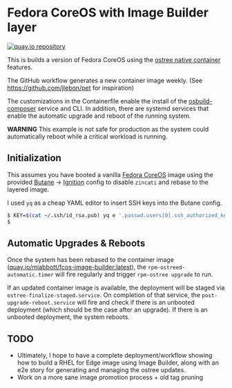 # Fedora CoreOS with Image Builder layer

[![quay.io repository](https://img.shields.io/badge/updated-2022--12--11-green)](https://quay.io/repository/miabbott/fcos-image-builder)

This is builds a version of Fedora CoreOS using the [ostree native container](https://fedoraproject.org/wiki/Changes/OstreeNativeContainer) features.

The GitHub workflow generates a new container image weekly. (See <https://github.com/jlebon/pet> for inspiration)

The customizations in the Containerfile enable the install of the [osbuild-composer](https://www.osbuild.org/guides/) service and CLI.  In addition, there are systemd services that enable the automatic upgrade and reboot of the running system.

**WARNING** This example is not safe for production as the system could automatically reboot while a critical workload is running.

## Initialization

This assumes you have booted a vanilla [Fedora CoreOS](https://getfedora.org/en/coreos?stream=stable) image using the provided [Butane](https://coreos.github.io/butane/) -> [Ignition](https://coreos.github.io/ignition) config to disable `zincati` and rebase to the layered image.

I used `yq` as a cheap YAML editor to insert SSH keys into the Butane config.

```bash
$ KEY=$(cat ~/.ssh/id_rsa.pub) yq e '.passwd.users[0].ssh_authorized_keys[0] = strenv(KEY)' ignition.bu | butane --pretty --strict > ignition.json
$
```

## Automatic Upgrades & Reboots

Once the system has been rebased to the container image ([quay.io/miabbott/fcos-image-builder:latest](https://quay.io/repository/miabbott/fcos-image-builder)), the `rpm-ostreed-automatic.timer` will fire regularly and trigger `rpm-ostree upgrade` to run.

If an updated container image is available, the deployment will be staged via `ostree-finalize-staged.service`. On completion of that service, the `post-upgrade-reboot.service` will fire and check if there is an unbooted deployment (which should be the case after an upgrade).  If there is an unbooted deployment, the system reboots.

## TODO

- Ultimately, I hope to have a complete deployment/workflow showing how to build a RHEL for Edge image using Image Builder, along with an e2e story for generating
and managing the ostree updates.
- Work on a more sane image promotion process + old tag pruning
